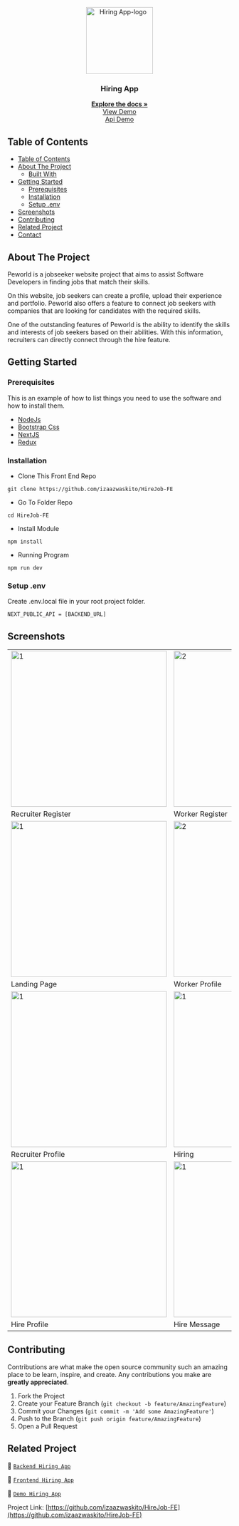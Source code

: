 <p align="center">
<div align="center">
  <img height="150" src="https://cdn.discordapp.com/attachments/1118733891738554480/1147830303457550416/Screenshot_120-removebg-preview.png" alt="Hiring App-logo" border="0"/>
</div>
  <h3 align="center">Hiring App</h3>
  <p align="center">
    <a href="https://github.com/izaazwaskito/HireJob-FE"><strong>Explore the docs »</strong></a>
    <br />
    <a href="https://hire-job-fe-lyart.vercel.app/">View Demo</a>
    <br />
    <a href="https://hirejob-be.vercel.app/">Api Demo</a>
  </p>
</p>

<!-- TABLE OF CONTENTS -->

## Table of Contents

- [Table of Contents](#table-of-contents)
- [About The Project](#about-the-project)
  - [Built With](#built-with)
- [Getting Started](#getting-started)
  - [Prerequisites](#prerequisites)
  - [Installation](#installation)
  - [Setup .env](#setup-env)
- [Screenshots](#screenshots)
- [Contributing](#contributing)
- [Related Project](#related-project)
- [Contact](#contact)

<!-- ABOUT THE PROJECT -->

## About The Project

Peworld is a jobseeker website project that aims to assist Software Developers in finding jobs that match their skills.

On this website, job seekers can create a profile, upload their experience and portfolio. Peworld also offers a feature to connect job seekers with companies that are looking for candidates with the required skills.

One of the outstanding features of Peworld is the ability to identify the skills and interests of job seekers based on their abilities. With this information, recruiters can directly connect through the hire feature.

<!-- GETTING STARTED -->

## Getting Started

### Prerequisites

This is an example of how to list things you need to use the software and how to install them.

- [NodeJs](https://nodejs.org/en/download/)
- [Bootstrap Css](https://getbootstrap.com/)
- [NextJS](https://nextjs.org/)
- [Redux](https://redux.js.org/)

### Installation

- Clone This Front End Repo

```
git clone https://github.com/izaazwaskito/HireJob-FE
```

- Go To Folder Repo

```
cd HireJob-FE
```

- Install Module

```
npm install
```

- Running Program

```
npm run dev
```

### Setup .env

Create .env.local file in your root project folder.

```
NEXT_PUBLIC_API = [BACKEND_URL]
```

<!-- ROADMAP -->

## Screenshots

<table>
 <tr>
    <td><img width="350px" src="https://github.com/izaazwaskito/HireJob-FE/assets/116268166/01e0855f-374c-470a-9f0e-d00b46d7fbcc"  border="0" border="0" alt="1" /></td>
    <td> <img width="350px" src="https://github.com/izaazwaskito/HireJob-FE/assets/116268166/92a46c1f-44ec-4744-8504-6dbfad9060d4" \ border="0"  border="0"  border="0"  alt="2" /></td>
  </tr>
   <tr>
    <td>Recruiter Register</td>
    <td>Worker Register</td>
  </tr>
  
  <tr>
    <td><img width="350px" src="https://github.com/izaazwaskito/HireJob-FE/assets/116268166/3b975bb0-1767-4559-905f-f2cae640b691"  border="0" border="0" alt="1" /></td>
    <td> <img width="350px" src="https://github.com/izaazwaskito/HireJob-FE/assets/116268166/16dc8814-0975-4e8e-9c2c-8dfecc10a1fa" \ border="0"  border="0"  border="0"  alt="2" /></td>
  </tr>
   <tr>
    <td>Landing Page</td>
    <td>Worker Profile</td>
  </tr>

   <tr>
    <td><img width="350px" src="https://github.com/izaazwaskito/HireJob-FE/assets/116268166/24ca14fb-204c-4e66-aad2-9b31b901d8f5"  border="0" border="0" alt="1" /></td>
    <td><img width="350px" src="https://cdn.discordapp.com/attachments/1118733891738554480/1147855969381011507/Web_capture_3-9-2023_182938_hire-job-fe-lyart.vercel.app.jpeg"  border="0" border="0" alt="1" /></td>
  </tr>
   <tr>
    <td>Recruiter Profile</td>
    <td>Hiring</td>
  </tr>

  <tr>
    <td><img width="350px" src="https://cdn.discordapp.com/attachments/1118733891738554480/1147856291935551528/Web_capture_3-9-2023_183045_hire-job-fe-lyart.vercel.app.jpeg"  border="0" border="0" alt="1" /></td>
    <td><img width="350px" src="https://cdn.discordapp.com/attachments/1118733891738554480/1147856437951877250/Web_capture_3-9-2023_183135_hire-job-fe-lyart.vercel.app.jpeg"  border="0" border="0" alt="1" /></td>
  </tr>
   <tr>
    <td>Hire Profile</td>
    <td>Hire Message</td>
  </tr>

</table>
<!-- CONTRIBUTING -->

## Contributing

Contributions are what make the open source community such an amazing place to be learn, inspire, and create. Any contributions you make are **greatly appreciated**.

1. Fork the Project
2. Create your Feature Branch (`git checkout -b feature/AmazingFeature`)
3. Commit your Changes (`git commit -m 'Add some AmazingFeature'`)
4. Push to the Branch (`git push origin feature/AmazingFeature`)
5. Open a Pull Request

## Related Project

:rocket: [`Backend Hiring App`](https://github.com/izaazwaskito/HireJob-BE)

:rocket: [`Frontend Hiring App`](https://github.com/izaazwaskito/HireJob-FE)

:rocket: [`Demo Hiring App`](https://hire-job-fe-lyart.vercel.app/)

Project Link: [https://github.com/izaazwaskito/HireJob-FE](https://github.com/izaazwaskito/HireJob-FE)
